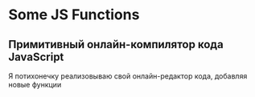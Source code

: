 # Some JS Functions

## Примитивный онлайн-компилятор кода JavaScript

Я потихонечку реализовываю свой онлайн-редактор кода, добавляя новые функции

